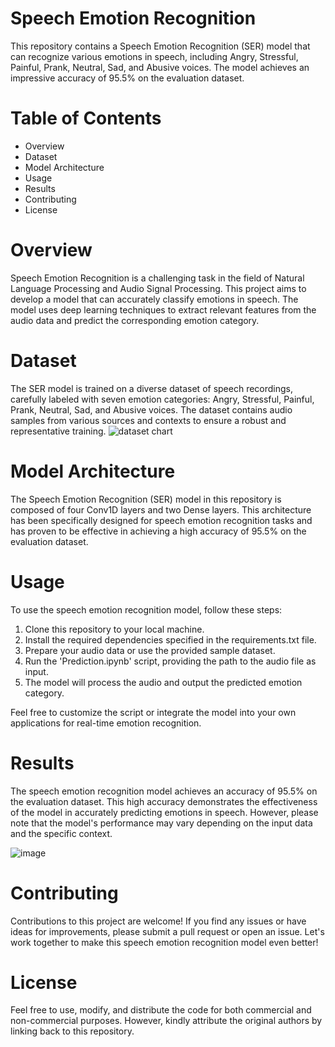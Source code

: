 # Speech Emotion Recognition

This repository contains a Speech Emotion Recognition (SER) model that can recognize various emotions in speech, including Angry, Stressful, Painful, Prank, Neutral, Sad, and Abusive voices. The model achieves an impressive accuracy of 95.5% on the evaluation dataset.

# Table of Contents
* Overview
* Dataset
* Model Architecture
* Usage
* Results
* Contributing
* License

# Overview
Speech Emotion Recognition is a challenging task in the field of Natural Language Processing and Audio Signal Processing. This project aims to develop a model that can accurately classify emotions in speech. The model uses deep learning techniques to extract relevant features from the audio data and predict the corresponding emotion category.

# Dataset
The SER model is trained on a diverse dataset of speech recordings, carefully labeled with seven emotion categories: Angry, Stressful, Painful, Prank, Neutral, Sad, and Abusive voices. The dataset contains audio samples from various sources and contexts to ensure a robust and representative training.
![dataset chart](https://github.com/deepgoenka/Speech_Emotion_Recognition/assets/71036685/c1441d9a-b5c9-42ae-a023-d4512869ebea)

# Model Architecture
The Speech Emotion Recognition (SER) model in this repository is composed of four Conv1D layers and two Dense layers. This architecture has been specifically designed for speech emotion recognition tasks and has proven to be effective in achieving a high accuracy of 95.5% on the evaluation dataset.

# Usage
To use the speech emotion recognition model, follow these steps:
1. Clone this repository to your local machine.
2. Install the required dependencies specified in the requirements.txt file.
3. Prepare your audio data or use the provided sample dataset.
4. Run the 'Prediction.ipynb' script, providing the path to the audio file as input.
5. The model will process the audio and output the predicted emotion category.

Feel free to customize the script or integrate the model into your own applications for real-time emotion recognition.

# Results
The speech emotion recognition model achieves an accuracy of 95.5% on the evaluation dataset. This high accuracy demonstrates the effectiveness of the model in accurately predicting emotions in speech. However, please note that the model's performance may vary depending on the input data and the specific context.

![image](https://github.com/deepgoenka/Speech_Emotion_Recognition/assets/71036685/e6bfa69e-82a8-4eb5-819b-c3b20a9658f7)

# Contributing
Contributions to this project are welcome! If you find any issues or have ideas for improvements, please submit a pull request or open an issue. Let's work together to make this speech emotion recognition model even better!

# License
Feel free to use, modify, and distribute the code for both commercial and non-commercial purposes. However, kindly attribute the original authors by linking back to this repository.
